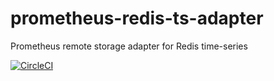 # prometheus-redis-ts-adapter
Prometheus remote storage adapter for Redis time-series

[![CircleCI](https://circleci.com/gh/RedisLabs/prometheus-redis-ts-adapter/tree/master.svg?style=svg&circle-token=508830e660830ee06491b3e566337b6ce50c3355)](https://circleci.com/gh/RedisLabs/prometheus-redis-ts-adapter/tree/master)